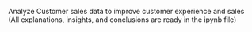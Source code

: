 Analyze Customer sales data to improve customer experience and sales \
(All explanations, insights, and conclusions are ready in the ipynb file)
